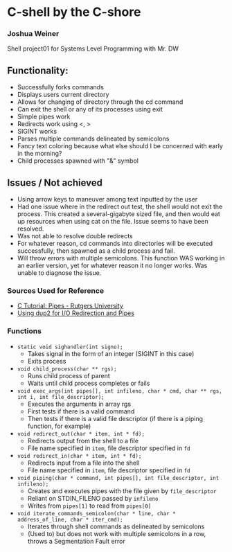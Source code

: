 # C-shell by the C-shore
### Joshua Weiner
Shell project01 for Systems Level Programming with Mr. DW

## Functionality:
  - Successfully forks commands
  - Displays users current directory
  - Allows for changing of directory through the cd command
  - Can exit the shell or any of its processes using exit
  - Simple pipes work
  - Redirects work using <, >
  - SIGINT works
  - Parses multiple commands delineated by semicolons
  - Fancy text coloring because what else should I be concerned with early in the morning?
  - Child processes spawned with "&" symbol

## Issues / Not achieved
  - Using arrow keys to maneuver among text inputted by the user
  - Had one issue where in the redirect out test, the shell would not exit the process. This created a several-gigabyte sized file, and then would eat up resources when using cat on the file. Issue seems to have been resolved.
  - Was not able to resolve double redirects
  - For whatever reason, cd commands into directories will be executed successfully, then spawned as a child process and fail.
  - Will throw errors with multiple semicolons. This function WAS working in an earlier version, yet for whatever reason it no longer works. Was unable to diagnose the issue.

### Sources Used for Reference
  - [C Tutorial: Pipes - Rutgers University](https://www.cs.rutgers.edu/~pxk/416/notes/c-tutorials/pipe.html)
  - [Using dup2 for I/O Redirection and Pipes](http://www.cs.loyola.edu/~jglenn/702/S2005/Examples/dup2.html)

### Functions
  - `static void sighandler(int signo);`
    - Takes signal in the form of an integer (SIGINT in this case)
    - Exits process
  - `void child_process(char ** rgs);`
    - Runs child process of parent
    - Waits until child process completes or fails
  - `void exec_args(int pipes[], int infileno, char * cmd, char ** rgs, int i, int file_descriptor);`
    - Executes the arguments in array rgs
    - First tests if there is a valid command
    - Then tests if there is a valid file descriptor (if there is a piping function, for example)
  - `void redirect_out(char * item, int * fd);`
    - Redirects output from the shell to a file
    - File name specified in `item`, file descriptor specified in `fd`
  - `void redirect_in(char * item, int * fd);`
    - Redirects input from a file into the shell
    - File name specified in `item`, file descriptor specified in `fd`
  - `void piping(char * command, int pipes[], int file_descriptor, int infileno);`
    - Creates and executes pipes with the file given by `file_descriptor`
    - Reliant on STDIN_FILENO passed by `infileno`
    - Writes from `pipes[1]` to read from `pipes[0]`
  - `void iterate_commands_semicolon(char * line, char * address_of_line, char * iter_cmd);`
    - Iterates through shell commands as delineated by semicolons
    - (Used to) but does not work with multiple semicolons in a row, throws a Segmentation Fault error
